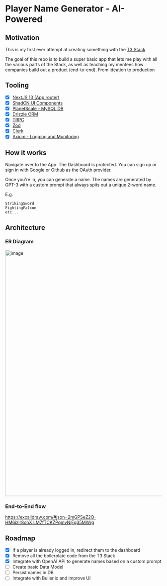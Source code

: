 # Player Name Generator - AI-Powered

## Motivation

This is my first ever attempt at creating something with the [T3 Stack](https://create.t3.gg/)

The goal of this repo is to build a super basic app that lets me play with all the various parts of the Stack,
as well as teaching my mentees how companies build out a product (end-to-end). From ideation to production

## Tooling

- [x] [NextJS 13 (App router)](https://nextjs.org/docs)
- [x] [ShadCN UI Components](https://ui.shadcn.com/)
- [x] [PlanetScale - MySQL DB](https://planetscale.com/)
- [x] [Drizzle ORM](https://orm.drizzle.team/)
- [x] [TRPC](https://trpc.io/)
- [x] [Zod](https://github.com/colinhacks/zod)
- [x] [Clerk](https://clerk.com/)
- [x] [Axiom - Logging and Monitoring](https://axiom.co/)

## How it works

Navigate over to the App. The Dashboard is protected. You can sign up or sign in with Google or Github as the OAuth provider.

Once you're in, you can generate a name. The names are generated by GPT-3 with a custom prompt that always spits out a unique 2-word name.

E.g.

```
StrikingSword
FightingFalcon
etc...
```

## Architecture

### ER Diagram

<img width="792" alt="image" src="https://github.com/ObaidUr-Rahmaan/player-name-pro/assets/33055080/5721a3ab-e431-4692-a95e-9f7c74ed357a">

### End-to-End flow

https://excalidraw.com/#json=2mGPSeZ2Q-HM6izir8ohX,LM7fTCKZPqmvNjEg35MWrg

## Roadmap

- [x] If a player is already logged in, redirect them to the dashboard
- [x] Remove all the boilerplate code from the T3 Stack
- [x] Integrate with OpenAI API to generate names based on a custom prompt
- [ ] Create basic Data Model
- [ ] Persist names in DB
- [ ] Integrate with Builer.io and improve UI
